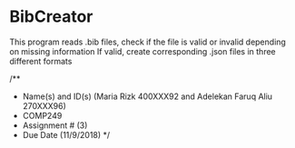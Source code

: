 # BibCreator
This program reads .bib files, check if the file is valid or invalid depending on missing information
If valid, create corresponding .json files in three different formats

/**
 * Name(s) and ID(s) (Maria Rizk 400XXX92 and Adelekan Faruq Aliu 270XXX96)
 * COMP249
 * Assignment # (3)
 * Due Date (11/9/2018)
 */
